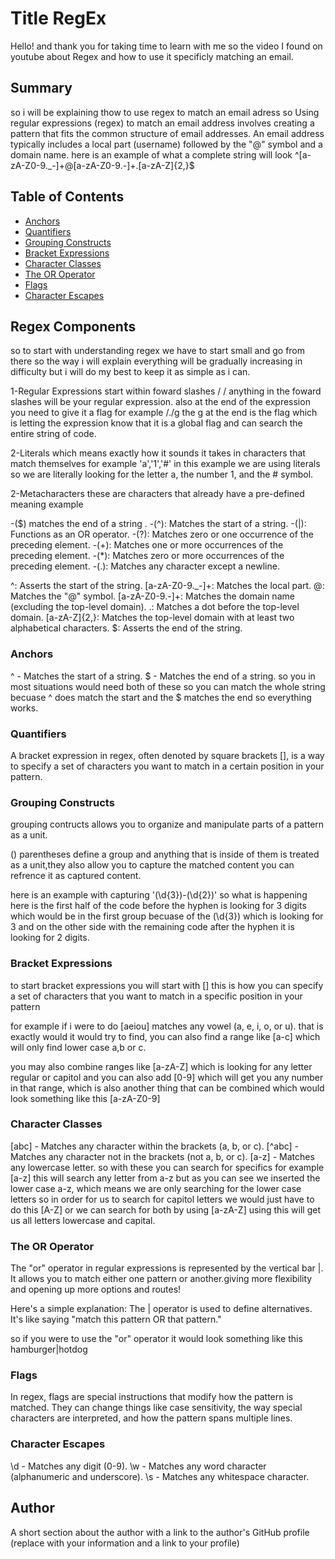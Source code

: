 # Title RegEx

Hello! and thank you for taking time to learn with me so the video I found on youtube about Regex and how to use it specificly matching an email.
## Summary

so i will be explaining thow to use regex to match an email adress so Using regular expressions (regex) to match an email address involves creating a pattern that fits the common structure of email addresses. An email address typically includes a local part (username) followed by the "@" symbol and a domain name. here is an example of what a complete string will look ^[a-zA-Z0-9._-]+@[a-zA-Z0-9.-]+\.[a-zA-Z]{2,}$


## Table of Contents

- [Anchors](#anchors)
- [Quantifiers](#quantifiers)
- [Grouping Constructs](#grouping-constructs)
- [Bracket Expressions](#bracket-expressions)
- [Character Classes](#character-classes)
- [The OR Operator](#the-or-operator)
- [Flags](#flags)
- [Character Escapes](#character-escapes)

## Regex Components
so to start with understanding regex we have to start small and go from there so the way i will explain everything will be gradually increasing in difficulty but i will do my best to keep it as simple as i can. 


1-Regular Expressions start within foward slashes /  / anything in the foward slashes will be your regular expression. also at the end of the expression you need to give it a flag for example /./g the g at the end is the flag which is letting the expression know that it is a global flag and can search the entire string of code.

2-Literals which means exactly how it sounds it takes in characters that match themselves for example 'a','1','#' in this example we are using literals so we are literally looking for the letter a, the number 1, and the # symbol.

2-Metacharacters these are characters that already have a pre-defined meaning example

 -($) matches the end of a string .
 -(^): Matches the start of a string.
 -(|): Functions as an OR operator.
 -(?): Matches zero or one occurrence of the preceding element.
 -(+): Matches one or more occurrences of the preceding element.
 -(*): Matches zero or more occurrences of the preceding element. 
 -(.): Matches any character except a newline.




^: Asserts the start of the string.
[a-zA-Z0-9._-]+: Matches the local part.
@: Matches the "@" symbol.
[a-zA-Z0-9.-]+: Matches the domain name (excluding the top-level domain).
\.: Matches a dot before the top-level domain.
[a-zA-Z]{2,}: Matches the top-level domain with at least two alphabetical characters.
$: Asserts the end of the string.

### Anchors

^ - Matches the start of a string.
$ - Matches the end of a string.
so you in most situations would need both of these so you can match the whole string becuase ^ does match the start and the $ matches the end so everything works.
### Quantifiers
A bracket expression in regex, often denoted by square brackets [], is a way to specify a set of characters you want to match in a certain position in your pattern.

### Grouping Constructs
grouping contructs allows you to organize and manipulate parts of a pattern as a unit.

() parentheses define a group and anything that is inside of them is treated as a unit,they also allow you to capture the matched content you can refrence it as captured content.

here is an example with capturing '(\d{3})-(\d{2})'
so what is happening here is the first half of the code before the hyphen is looking for 3 digits which would be in the first group becuase of the (\d{3}) which is looking for 3 and on the other side with the remaining code after the hyphen it is looking for 2 digits.

### Bracket Expressions
to start bracket expressions you will start with [] this is how you can specify a set of characters that you want to match in a specific position in your pattern 

for example if i were to do [aeiou] matches any vowel (a, e, i, o, or u). that is exactly would it would try to find, you can also find a range like [a-c] which will only find lower case a,b or c.

you may also combine ranges like [a-zA-Z] which is looking for any letter regular or capitol and you can also add [0-9] which will get you any number in that range, which is also another thing that can be combined which would look something like this [a-zA-Z0-9]

### Character Classes
[abc] - Matches any character within the brackets (a, b, or c).
[^abc] - Matches any character not in the brackets (not a, b, or c).
[a-z] - Matches any lowercase letter.
so with these you can search for specifics for example [a-z] this will search any letter from a-z but as you can see we inserted the lower case a-z, which means we are only searching for the lower case letters so in order for us to search for capitol letters we would just have to do this [A-Z] or we can search for both by using [a-zA-Z]  using this will get us all letters lowercase and capital.
### The OR Operator
The "or" operator in regular expressions is represented by the vertical bar |. It allows you to match either one pattern or another.giving more flexibility and opening up more options and routes! 

Here's a simple explanation: The | operator is used to define alternatives. It's like saying "match this pattern OR that pattern."

so if you were to use the "or" operator it would look something like this hamburger|hotdog 


### Flags
In regex, flags are special instructions that modify how the pattern is matched. They can change things like case sensitivity, the way special characters are interpreted, and how the pattern spans multiple lines.
### Character Escapes
\d - Matches any digit (0-9).
\w - Matches any word character (alphanumeric and underscore).
\s - Matches any whitespace character.

## Author

A short section about the author with a link to the author's GitHub profile (replace with your information and a link to your profile)
